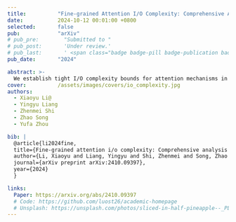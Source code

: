 ```yaml
---
title:          "Fine-grained Attention I/O Complexity: Comprehensive Analysis for Backward Passes"
date:           2024-10-12 00:01:00 +0800
selected:       false
pub:            "arXiv"
# pub_pre:        "Submitted to "
# pub_post:       'Under review.'
# pub_last:       ' <span class="badge badge-pill badge-publication badge-success">Spotlight</span>'
pub_date:       "2024"

abstract: >-
  We establish tight I/O complexity bounds for attention mechanisms in large language models across small and large cache sizes—confirming FlashAttention's optimality in large caches, improving algorithms for small caches, extending analysis to sparse attention, and offering insights for efficient LLM training and inference.
cover:          /assets/images/covers/io_complexity.jpg
authors:
  - Xiaoyu Li@
  - Yingyu Liang
  - Zhenmei Shi
  - Zhao Song
  - Yufa Zhou

bib: |
  @article{li2024fine,
  title={Fine-grained attention i/o complexity: Comprehensive analysis for backward passes},
  author={Li, Xiaoyu and Liang, Yingyu and Shi, Zhenmei and Song, Zhao and Zhou, Yufa},
  journal={arXiv preprint arXiv:2410.09397},
  year={2024}
  }

links:
  Paper: https://arxiv.org/abs/2410.09397
  # Code: https://github.com/luost26/academic-homepage
  # Unsplash: https://unsplash.com/photos/sliced-in-half-pineapple--_PLJZmHZzk
---
```

